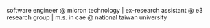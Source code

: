 
software engineer @ micron technology | ex-research assistant @ e3 research group | m.s. in cae @ national taiwan university
